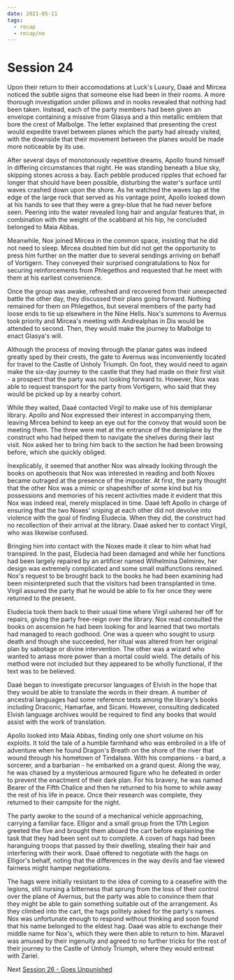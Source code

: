 ```yaml
---
date: 2021-05-11
tags:
  - recap
  - recap/ne
---
```

# Session 24
Upon their return to their accomodations at Luck's Luxury, Daaé and Mircea noticed the subtle signs that someone else had been in their rooms. A more thorough investigation under pillows and in nooks revealed that nothing had been taken. Instead, each of the party members had been given an envelope containing a missive from Glasya and a thin metallic emblem that bore the crest of Malbolge. The letter explained that presenting the crest would expedite travel between planes which the party had already visited, with the downside that their movement between the planes would be made more noticeable by its use.

After several days of monotonously repetitive dreams, Apollo found himself in differing circumstances that night. He was standing beneath a blue sky, skipping stones across a bay. Each pebble produced ripples that echoed far longer that should have been possible, disturbing the water's surface until waves crashed down upon the shore. As he watched the waves lap at the edge of the large rock that served as his vantage point, Apollo looked down at his hands to see that they were a grey-blue that he had never before seen. Peering into the water revealed long hair and angular features that, in combination with the weight of the scabbard at his hip, he concluded belonged to Maia Abbas.

Meanwhile, Nox joined Mircea in the common space, insisting that he did not need to sleep. Mircea doubted him but did not get the opportunity to press him further on the matter due to several sendings arriving on behalf of Vortigern. They conveyed their surprised congratulations to Nox for securing reinforcements from Phlegethos and requested that he meet with them at his earliest convenience.

Once the group was awake, refreshed and recovered from their unexpected battle the other day, they discussed their plans going forward. Nothing remained for them on Phlegethos, but several members of the party had loose ends to tie up elsewhere in the Nine Hells. Nox's summons to Avernus took priority and Mircea's meeting with Andrealphas in Dis would be attended to second. Then, they would make the journey to Malbolge to enact Glasya's will.

Although the process of moving through the planar gates was indeed greatly sped by their crests, the gate to Avernus was inconveniently located for travel to the Castle of Unholy Triumph. On foot, they would need to again make the six-day journey to the castle that they had made on their first visit - a prospect that the party was not looking forward to. However, Nox was able to request transport for the party from Vortigern, who said that they would be picked up by a nearby cohort.

While they waited, Daaé contacted Virgil to make use of his demiplanar library. Apollo and Nox expressed their interest in accompanying them, leaving Mircea behind to keep an eye out for the convoy that would soon be meeting them. The three were met at the entrance of the demiplane by the construct who had helped them to navigate the shelves during their last visit. Nox asked her to bring him back to the section he had been browsing before, which she quickly obliged.

Inexplicably, it seemed that another Nox was already looking through the books on apotheosis that Nox was interested in reading and both Noxes became outraged at the presence of the imposter. At first, the party thought that the other Nox was a mimic or shapeshifter of some kind but his possessions and memories of his recent activities made it evident that this Nox was indeed real, merely misplaced in time. Daaé left Apollo in charge of ensuring that the two Noxes' sniping at each other did not devolve into violence with the goal of finding Eludecia. When they did, the construct had no recollection of their arrival at the library. Daaé asked her to contact Virgil, who was likewise confused.

Bringing him into contact with the Noxes made it clear to him what had transpired. In the past, Eludecia had been damaged and while her functions had been largely repaired by an artificer named Wilhelmina Delmirev, her design was extremely complicated and some small malfunctions remained. Nox's request to be brought back to the books he had been examining had been misinterpreted such that the visitors had been transplanted in time. Virgil assured the party that he would be able to fix her once they were returned to the present.

Eludecia took them back to their usual time where Virgil ushered her off for repairs, giving the party free-reign over the library. Nox read consulted the books on ascension he had been looking for and learned that two mortals had managed to reach godhood. One was a queen who sought to usurp death and though she succeeded, her ritual was altered from her original plan by sabotage or divine intervention. The other was a wizard who wanted to amass more power than a mortal could wield. The details of his method were not included but they appeared to be wholly functional, if the text was to be believed.

Daaé began to investigate precursor languages of Elvish in the hope that they would be able to translate the words in their dream. A number of ancestral languages had some reference texts among the library's books including Draconic, Hamarfae, and Sicani. However, consulting dedicated Elvish language archives would be required to find any books that would assist with the work of translation.

Apollo looked into Maia Abbas, finding only one short volume on his exploits. It told the tale of a humble farmhand who was embroiled in a life of adventure when he found Dragon's Breath on the shore of the river that wound through his hometown of Tindalsea. With his companions - a bard, a sorcerer, and a barbarian - he embarked on a grand quest. Along the way, he was chased by a mysterious armoured figure who he defeated in order to prevent the enactment of their dark plan. For his bravery, he was named Bearer of the Fifth Chalice and then he returned to his home to while away the rest of his life in peace. Once their research was complete, they returned to their campsite for the night.

The party awoke to the sound of a mechanical vehicle approaching, carrying a familiar face. Elligor and a small group from the 17th Legion greeted the five and brought them aboard the cart before explaining the task that they had been sent out to complete. A coven of hags had been haranguing troops that passed by their dwelling, stealing their hair and interfering with their work. Daaé offered to negotiate with the hags on Elligor's behalf, noting that the differences in the way devils and fae viewed fairness might hamper negotiations.

The hags were initially resistant to the idea of coming to a ceasefire with the legions, still nursing a bitterness that sprung from the loss of their control over the plane of Avernus, but the party was able to convince them that they might be able to gain something suitable out of the arrangement. As they climbed into the cart, the hags politely asked for the party's names. Nox was unfortunate enough to respond without thinking and soon found that his name belonged to the eldest hag. Daaé was able to exchange their middle name for Nox's, which they were then able to return to him. Maravel was amused by their ingenuity and agreed to no further tricks for the rest of their journey to the Castle of Unholy Triumph, where they would entreat with Zariel.

Next
[Session 26 - Goes Unpunished](Session%2026%20-%20Goes%20Unpunished.md)